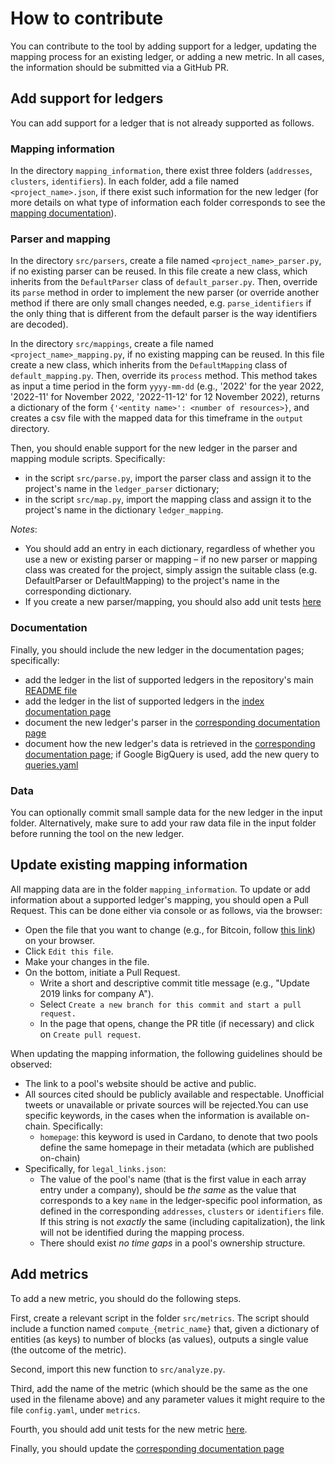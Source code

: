 # How to contribute

You can contribute to the tool by adding support for a ledger, updating the
mapping process for an existing ledger, or adding a new metric. In all cases,
the information should be submitted via a GitHub PR.

## Add support for ledgers

You can add support for a ledger that is not already supported as follows.

### Mapping information

In the directory `mapping_information`, there exist three folders (`addresses`,
`clusters`, `identifiers`). In each folder, add a file named
`<project_name>.json`, if there exist such information for the new ledger (for
more details on what type of information each folder corresponds to see the
[mapping
documentation](https://blockchain-technology-lab.github.io/consensus-decentralization/mappings/)).

### Parser and mapping

In the directory `src/parsers`, create a file named `<project_name>_parser.py`,
if no existing parser can be reused. In this file create a new class, which
inherits from the `DefaultParser` class of `default_parser.py`. Then,
override its `parse` method in order to implement the new parser (or override another
method if there are only small changes needed, e.g. `parse_identifiers` if the only thing
that is different from the default parser is the way identifiers are decoded).

In the directory `src/mappings`, create a file named
`<project_name>_mapping.py`, if no existing mapping can be reused. In this file
create a new class, which inherits from the `DefaultMapping` class of `default_mapping.py`.
Then, override its `process` method. This method takes as input a time period in
the form `yyyy-mm-dd` (e.g., '2022' for the year 2022, '2022-11' for November
2022, '2022-11-12' for 12 November 2022), returns a dictionary of the form
`{'<entity name>': <number of resources>}`, and creates a csv file with the mapped
data for this timeframe in the `output` directory.

Then, you should enable support for the new ledger in the parser and mapping
module scripts. Specifically:

- in the script `src/parse.py`, import the parser class and assign it to the
  project's name in the `ledger_parser` dictionary;
- in the script `src/map.py`, import the mapping class and assign it to the
  project's name in the dictionary `ledger_mapping`.

*Notes*:

- You should add an entry in each dictionary, regardless of whether you use a new or existing parser or mapping – if no
  new parser or mapping class was created for the project, simply assign the suitable class (e.g. DefaultParser or
  DefaultMapping) to the project's name in the corresponding dictionary.
- If you create a new parser/mapping, you should also add unit
  tests [here](https://github.com/Blockchain-Technology-Lab/consensus-decentralization/tree/main/tests)

### Documentation

Finally, you should include the new ledger in the documentation pages;
specifically:

- add the ledger in the list of supported ledgers in the repository's main [README file](https://github.com/Blockchain-Technology-Lab/consensus-decentralization/blob/main/README.md)
- add the ledger in the list of supported ledgers in the [index documentation page](https://github.com/Blockchain-Technology-Lab/consensus-decentralization/blob/main/docs/index.md)
- document the new ledger's parser in the [corresponding documentation page](https://github.com/Blockchain-Technology-Lab/consensus-decentralization/blob/main/docs/parsers.md)
- document how the new ledger's data is retrieved in the [corresponding documentation page](https://github.com/Blockchain-Technology-Lab/consensus-decentralization/blob/main/docs/data.md);
  if Google BigQuery is used, add the new query to [queries.yaml](https://github.com/Blockchain-Technology-Lab/consensus-decentralization/blob/main/queries.yaml)

### Data

You can optionally commit small sample data for the new ledger in the input folder.
Alternatively, make sure to add your raw data file in the input folder before
running the tool on the new ledger.

## Update existing mapping information

All mapping data are in the folder `mapping_information`. To update or add
information about a supported ledger's mapping, you should open a Pull Request.
This can be done either via console or as follows, via the browser:

- Open the file that you want to change (e.g., for Bitcoin, follow 
  [this link](https://github.com/Blockchain-Technology-Lab/consensus-decentralization/blob/main/mapping_information/identifiers/bitcoin.json))
  on your browser.
- Click `Edit this file`.
- Make your changes in the file.
- On the bottom, initiate a Pull Request.
  - Write a short and descriptive commit title message (e.g., "Update 2019 links for company A").
  - Select `Create a new branch for this commit and start a pull request.`
  - In the page that opens, change the PR title (if necessary) and click on `Create pull request`.

When updating the mapping information, the following guidelines should be
observed:

- The link to a pool's website should be active and public. 
- All sources cited should be publicly available and respectable. Unofficial tweets or 
unavailable or private sources will be rejected.You can use specific keywords, in the cases when the information is 
available on-chain. Specifically:
  - `homepage`: this keyword is used in Cardano, to denote that two pools define the same homepage in their metadata 
(which are published on-chain)
- Specifically, for `legal_links.json`:
  - The value of the pool's name (that is the first value in each array entry under a company), should be _the same_ as 
  the value that corresponds to a key `name` in the ledger-specific pool information, as defined in the 
  corresponding `addresses`, `clusters` or `identifiers` file. If this string is not _exactly_ the same 
  (including capitalization), the link will not be identified during the mapping process.
  - There should exist _no time gaps_ in a pool's ownership structure.

## Add metrics

To add a new metric, you should do the following steps.

First, create a relevant script in the folder `src/metrics`. The script should
include a function named `compute_{metric_name}` that, given a dictionary of
entities (as keys) to number of blocks (as values), outputs a single value (the
outcome of the metric).

Second, import this new function to `src/analyze.py`.

Third, add the name of the metric (which should be the same as the one used in
the filename above) and any parameter values it might require to the file
`config.yaml`, under `metrics`.

Fourth, you should add unit tests for the new metric
[here](https://github.com/Blockchain-Technology-Lab/consensus-decentralization/tree/main/tests).

Finally, you should update the [corresponding documentation
page](https://github.com/Blockchain-Technology-Lab/consensus-decentralization/blob/main/docs/metrics.md)
